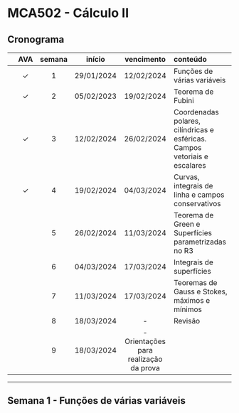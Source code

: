 # MCA502 - Cálculo II

## Cronograma

|   | AVA | semana | início | vencimento | conteúdo |
|:---:|:---:|:---:|:---:|:---:|:---|
|  | &check; | 1 | 29/01/2024 | 12/02/2024 | Funções de várias variáveis |
|  | &check; | 2 | 05/02/2023 | 19/02/2024 | Teorema de Fubini |
|  | &check; | 3 | 12/02/2024 | 26/02/2024 | Coordenadas polares, cilíndricas e esféricas. Campos vetoriais e escalares |
|  | &check; | 4 | 19/02/2024 | 04/03/2024 | Curvas, integrais de linha e campos conservativos |
|  |  | 5 | 26/02/2024 | 11/03/2024 | Teorema de Green e Superfícies parametrizadas no R3 |
|  |  | 6 | 04/03/2024 | 17/03/2024 | Integrais de superfícies |
|  |  | 7 | 11/03/2024 | 17/03/2024 | Teoremas de Gauss e Stokes, máximos e mínimos |
|  |  | 8 | 18/03/2024 | - | Revisão |
|  |  | 9 | 18/03/2024 | - Orientações para realização da prova |

---


## Semana 1 - Funções de várias variáveis

|  |  |  |  |
|:---:|:---:|:---|:---|